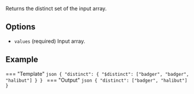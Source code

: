 Returns the distinct set of the input array.

## Options

- `values` (required) Input array.

## Example

=== "Template"
    ```json
    {
        "distinct": {
            "$distinct": ["badger", "badger", "halibut"]
        }
    }
    ```
=== "Output"
    ```json
    {
        "distinct": ["badger", "halibut"]
    }
    ```